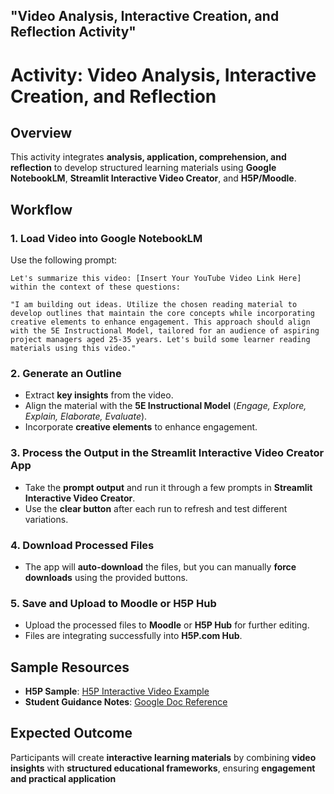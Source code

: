 ## "Video Analysis, Interactive Creation, and Reflection Activity"



# Activity: Video Analysis, Interactive Creation, and Reflection

## Overview
This activity integrates **analysis, application, comprehension, and reflection** to develop structured learning materials using **Google NotebookLM**, **Streamlit Interactive Video Creator**, and **H5P/Moodle**.

## Workflow

### 1. Load Video into Google NotebookLM  
Use the following prompt:  


```
Let's summarize this video: [Insert Your YouTube Video Link Here] within the context of these questions:

"I am building out ideas. Utilize the chosen reading material to develop outlines that maintain the core concepts while incorporating creative elements to enhance engagement. This approach should align with the 5E Instructional Model, tailored for an audience of aspiring project managers aged 25-35 years. Let's build some learner reading materials using this video."
```


### 2. Generate an Outline  
- Extract **key insights** from the video.  
- Align the material with the **5E Instructional Model** (*Engage, Explore, Explain, Elaborate, Evaluate*).  
- Incorporate **creative elements** to enhance engagement.

### 3. Process the Output in the Streamlit Interactive Video Creator App  
- Take the **prompt output** and run it through a few prompts in **Streamlit Interactive Video Creator**.  
- Use the **clear button** after each run to refresh and test different variations.

### 4. Download Processed Files  
- The app will **auto-download** the files, but you can manually **force downloads** using the provided buttons.

### 5. Save and Upload to Moodle or H5P Hub  
- Upload the processed files to **Moodle** or **H5P Hub** for further editing.  
- Files are integrating successfully into **H5P.com Hub**.

## Sample Resources  
- **H5P Sample**: [H5P Interactive Video Example](https://acs.h5p.com/content/1292528049052523199)  
- **Student Guidance Notes**: [Google Doc Reference](https://docs.google.com/document/d/1xf2QdiFdLkOa0kRBF-VHm2SwXdAhLOrR2csjyYF6XS4/edit?usp=sharing)  

## Expected Outcome  
Participants will create **interactive learning materials** by combining **video insights** with **structured educational frameworks**, ensuring **engagement and practical application** 
